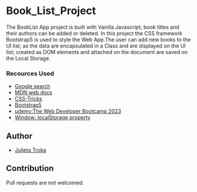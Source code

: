 # Book_List_Project 
The BookList App project is built with Vanilla Javascript; book titles and their authors can be added or deleted. In this project the CSS framework Bootstrap5 is used to style the Web App.The user can add new books to the UI list; as the data are encapsulated in a Class and are displayed on the UI list; created as DOM elements and attached on the document are saved on the Local Storage. 

### Recources Used

  - [Google search](https://www.google.com/)
  - [MDN web docs](https://developer.mozilla.org/en-US/)
  - [CSS-Tricks](https://css-tricks.com/)
  - [Bootstrap5](https://getbootstrap.com/docs/5.0/getting-started/introduction/)
  - [udemy:The Web Developer Bootcamp 2023](https://www.udemy.com/course/the-web-developer-bootcamp/)
  - [Window: localStorage property](https://developer.mozilla.org/en-US/docs/Web/API/Window/localStorage)

## Author 

  - [Juljeta Troka](https://www.linkedin.com/in/juljetatroka/)


## Contribution 

Pull requests are not welcomed.
